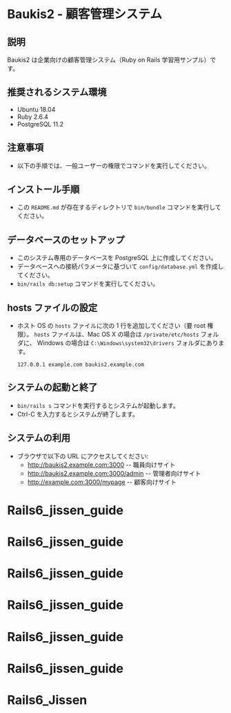 # Baukis2 - 顧客管理システム

## 説明

Baukis2 は企業向けの顧客管理システム（Ruby on Rails 学習用サンプル）です。

## 推奨されるシステム環境

* Ubuntu 18.04
* Ruby 2.6.4
* PostgreSQL 11.2

## 注意事項

* 以下の手順では、一般ユーザーの権限でコマンドを実行してください。

## インストール手順

* この `README.md` が存在するディレクトリで `bin/bundle` コマンドを実行してください。

## データベースのセットアップ

* このシステム専用のデータベースを PostgreSQL 上に作成してください。
* データベースへの接続パラメータに基づいて `config/database.yml` を作成してください。
* `bin/rails db:setup` コマンドを実行してください。

## hosts ファイルの設定

* ホスト OS の `hosts` ファイルに次の 1 行を追加してください（要 root 権限）。
  `hosts` ファイルは、Mac OS X の場合は `/private/etc/hosts` フォルダに、
  Windows の場合は `C:\Windows\system32\drivers` フォルダにあります。

      127.0.0.1 example.com baukis2.example.com

## システムの起動と終了

* `bin/rails s` コマンドを実行するとシステムが起動します。
* Ctrl-C を入力するとシステムが終了します。

## システムの利用

* ブラウザで以下の URL にアクセスしてください:
  * http://baukis2.example.com:3000 -- 職員向けサイト
  * http://baukis2.example.com:3000/admin -- 管理者向けサイト
  * http://example.com:3000/mypage -- 顧客向けサイト
# Rails6_jissen_guide
# Rails6_jissen_guide
# Rails6_jissen_guide
# Rails6_jissen_guide
# Rails6_jissen_guide
# Rails6_jissen_guide
# Rails6_Jissen
